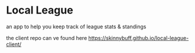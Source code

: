 # Local League
an app to help you keep track of league stats & standings

the client repo can ve found here https://skinnybuff.github.io/local-league-client/
